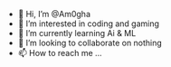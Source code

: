 - 👋 Hi, I’m @Am0gha
- 👀 I’m interested in coding and gaming
- 🌱 I’m currently learning Ai & ML
- 💞️ I’m looking to collaborate on nothing
- 📫 How to reach me ...

<!---
Am0gha/Am0gha is a ✨ special ✨ repository because its `README.md` (this file) appears on your GitHub profile.
You can click the Preview link to take a look at your changes.
--->
